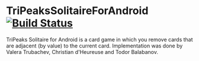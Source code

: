 # TriPeaksSolitaireForAndroid [![Build Status](https://travis-ci.org/VelbazhdSoftwareLLC/TriPeaksSolitaireForAndroid.svg?branch=master)](https://travis-ci.org/VelbazhdSoftwareLLC/TriPeaksSolitaireForAndroid)

TriPeaks Solitaire for Android is a card game in which you remove cards that are adjacent (by value) to the current card. Implementation was done by Valera Trubachev, Christian d'Heureuse and Todor Balabanov.
